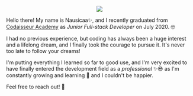 <p align="center">
  <img src="https://github.com/n-lusano/nlusano/blob/master/nl.png">
</p>

Hello there! My name is Nausicaa:sparkles:, and I recently graduated from [Codaisseur Academy](https://codaisseur.com/) as _Junior Full-stack Developer_ on July 2020. :nerd_face:

I had no previous experience, but coding has always been a huge interest and a lifelong dream, and I finally took the courage to pursue it. It's never too late to follow your dreams!

I'm putting everything I learned so far to good use, and I'm very excited to have finally entered the development field as a _professional_ :sparkles::sunglasses: as I'm constantly growing and learning :seedling: and I couldn't be happier.

Feel free to reach out! :wave: <!-- In the meantime, here's a preview of my **[portfolio](https://nlusano.netlify.app/):sparkles:** (WIP :warning:)! -->
